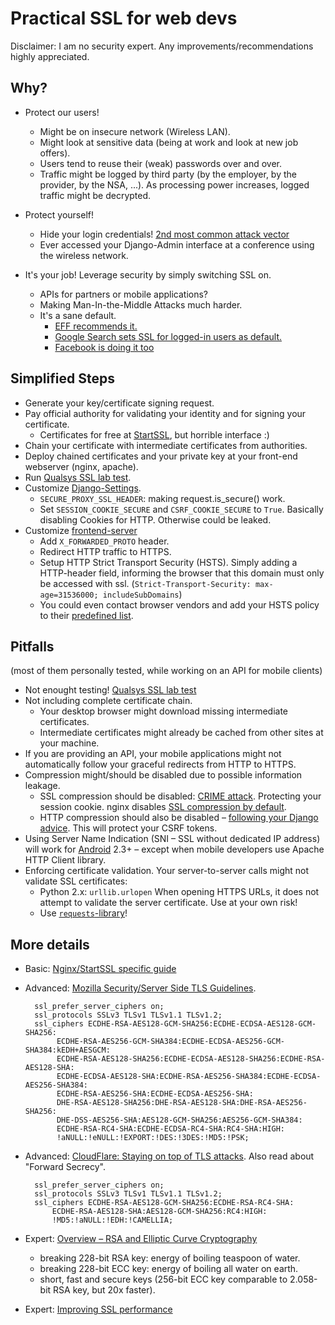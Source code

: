 # Practical SSL for web devs

Disclaimer: I am no security expert. Any improvements/recommendations highly appreciated.

## Why?

* Protect our users!
    * Might be on insecure network (Wireless LAN).
    * Might look at sensitive data (being at work and look at new job offers).
    * Users tend to reuse their (weak) passwords over and over.
    * Traffic might be logged by third party (by the employer, by the provider,
      by the NSA, ...). As processing power increases, logged traffic might be decrypted.

* Protect yourself!
    * Hide your login credentials! [2nd most common attack vector][1]
    * Ever accessed your Django-Admin interface at a conference using the wireless network.

* It's your job! Leverage security by simply switching SSL on.
    * APIs for partners or mobile applications?
    * Making Man-In-the-Middle Attacks much harder.
    * It's a sane default.
        * [EFF recommends it.][2]
        * [Google Search sets SSL for logged-in users as default.][3]
        * [Facebook is doing it too][4]

[1]: https://www.owasp.org/index.php/Top_10_2013-A2-Broken_Authentication_and_Session_Management
[2]: https://www.eff.org/https-everywhere/deploying-https
[3]: http://googleblog.blogspot.co.at/2011/10/making-search-more-secure.html
[4]: https://www.facebook.com/notes/facebook/a-continued-commitment-to-security/486790652130

## Simplified Steps

* Generate your key/certificate signing request.
* Pay official authority for validating your identity and for signing your certificate.
    * Certificates for free at [StartSSL][5], but horrible interface :)
* Chain your certificate with intermediate certificates from authorities.
* Deploy chained certificates and your private key
  at your front-end webserver (nginx, apache).
* Run [Qualsys SSL lab test][6].
* Customize [Django-Settings][7].
    * `SECURE_PROXY_SSL_HEADER`: making request.is_secure() work.
    * Set `SESSION_COOKIE_SECURE` and `CSRF_COOKIE_SECURE` to `True`.
      Basically disabling Cookies for HTTP. Otherwise could be leaked.
* Customize [frontend-server][8]
    * Add `X_FORWARDED_PROTO` header.
    * Redirect HTTP traffic to HTTPS.
    * Setup HTTP Strict Transport Security (HSTS).
      Simply adding a HTTP-header field, informing the browser that this domain
      must only be accessed with ssl.
      (`Strict-Transport-Security: max-age=31536000; includeSubDomains`)
    * You could even contact browser vendors and add your HSTS policy to
      their [predefined list][9].

[5]: https://startssl.com
[6]: https://www.ssllabs.com/ssltest/analyze.html
[7]: https://docs.djangoproject.com/en/1.6/topics/security/#ssl-https
[8]: https://github.com/h5bp/server-configs-nginx
[9]: https://sites.google.com/a/chromium.org/dev/sts


## Pitfalls

(most of them personally tested, while working on an API for mobile clients)

* Not enought testing! [Qualsys SSL lab test][6]
* Not including complete certificate chain.
    * Your desktop browser might download missing intermediate certificates.
    * Intermediate certificates might already be cached from other sites at your machine.
* If you are providing an API, your mobile applications might not automatically
  follow your graceful redirects from HTTP to HTTPS.
* Compression might/should be disabled due to possible information leakage.
    * SSL compression should be disabled: [CRIME attack][10]. Protecting your session cookie. 
      nginx disables [SSL compression by default][11].
    * HTTP compression should also be disabled – [following your Django advice][12]. 
      This will protect your CSRF tokens.
* Using Server Name Indication (SNI – SSL without dedicated IP address)
  will work for [Android][13] 2.3+ – except when mobile developers use Apache HTTP Client library.
* Enforcing certificate validation.
  Your server-to-server calls might not validate SSL certificates:
    * Python 2.x: `urllib.urlopen`
      When opening HTTPS URLs, it does not attempt to validate the server certificate. Use at your own risk!
    * Use [`requests`-library][14]!

[10]: http://security.stackexchange.com/questions/19911/crime-how-to-beat-the-beast-successor
[11]: https://www.djangoproject.com/weblog/2013/aug/06/breach-and-django/
[12]: http://nginx.org/en/CHANGES
[13]: http://developer.android.com/training/articles/security-ssl.html
[14]: http://www.python-requests.org/en/latest/


## More details

* Basic: [Nginx/StartSSL specific guide][14]
* Advanced: [Mozilla Security/Server Side TLS Guidelines][15].

        ssl_prefer_server_ciphers on;
        ssl_protocols SSLv3 TLSv1 TLSv1.1 TLSv1.2;
        ssl_ciphers ECDHE-RSA-AES128-GCM-SHA256:ECDHE-ECDSA-AES128-GCM-SHA256:
             ECDHE-RSA-AES256-GCM-SHA384:ECDHE-ECDSA-AES256-GCM-SHA384:kEDH+AESGCM:
             ECDHE-RSA-AES128-SHA256:ECDHE-ECDSA-AES128-SHA256:ECDHE-RSA-AES128-SHA:
             ECDHE-ECDSA-AES128-SHA:ECDHE-RSA-AES256-SHA384:ECDHE-ECDSA-AES256-SHA384:
             ECDHE-RSA-AES256-SHA:ECDHE-ECDSA-AES256-SHA:
             DHE-RSA-AES128-SHA256:DHE-RSA-AES128-SHA:DHE-RSA-AES256-SHA256:
             DHE-DSS-AES256-SHA:AES128-GCM-SHA256:AES256-GCM-SHA384:
             ECDHE-RSA-RC4-SHA:ECDHE-ECDSA-RC4-SHA:RC4-SHA:HIGH:
             !aNULL:!eNULL:!EXPORT:!DES:!3DES:!MD5:!PSK;

* Advanced: [CloudFlare: Staying on top of TLS attacks][16]. Also read about "Forward Secrecy".

        ssl_prefer_server_ciphers on;
        ssl_protocols SSLv3 TLSv1 TLSv1.1 TLSv1.2;
        ssl_ciphers ECDHE-RSA-AES128-GCM-SHA256:ECDHE-RSA-RC4-SHA:
            ECDHE-RSA-AES128-SHA:AES128-GCM-SHA256:RC4:HIGH:
            !MD5:!aNULL:!EDH:!CAMELLIA;
        
* Expert: [Overview – RSA and Elliptic Curve Cryptography][17]
    * breaking 228-bit RSA key: energy of boiling teaspoon of water.
    * breaking 228-bit ECC key: energy of boiling all water on earth.
    * short, fast and secure keys (256-bit ECC key comparable to 2.058-bit RSA key, but 20x faster).
* Expert: [Improving SSL performance][18]

[14]: http://www.westphahl.net/blog/2012/01/03/setting-up-https-with-nginx-and-startssl/
[15]: https://wiki.mozilla.org/Security/Server_Side_TLS
[16]: http://blog.cloudflare.com/staying-on-top-of-tls-attacks
[17]: http://arstechnica.com/security/2013/10/a-relatively-easy-to-understand-primer-on-elliptic-curve-cryptography/
[18]: https://www.imperialviolet.org/2010/06/25/overclocking-ssl.html

